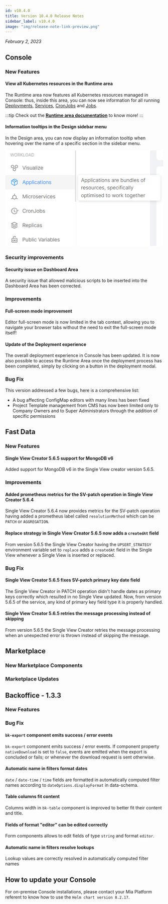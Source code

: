 ```yaml
---
id: v10.4.0
title: Version 10.4.0 Release Notes
sidebar_label: v10.4.0
image: "img/release-note-link-preview.png"
---
```


_February 2, 2023_

## Console

### New Features

#### View all Kubernetes resources in the Runtime area

The Runtime area now features all Kubernetes resources managed in Console: thus, inside this area, you can now see information for all running [Deployments](/development_suite/monitoring/resources/deployments.md), [Services](/development_suite/monitoring/resources/services.md), [CronJobs](/development_suite/monitoring/resources/cronjobs.md) and [Jobs](/development_suite/monitoring/resources/jobs.md).

:::tip
Check out the **[Runtime area documentation](/development_suite/monitoring/introduction.md)** to know more!
:::

#### Information tooltips in the Design sidebar menu

In the Design area, you can now display an information tooltip when hovering over the name of a specific section in the sidebar menu.  

<div style={{display: 'flex', justifyContent: 'center'}}>

![Mia-Platform Information Tooltip](./img/10.4/information-tooltip.png)

</div>

### Security improvements

#### Security issue on Dashboard Area

A security issue that allowed malicious scripts to be inserted into the Dashboard Area has been corrected.

### Improvements

#### Full-screen mode improvement

Editor full-screen mode is now limited in the tab context, allowing you to navigate your browser tabs without the need to exit the full-screen mode itself!

#### Update of the Deployment experience

The overall deployment experience in Console has been updated. It is now also possible to access the Runtime Area once the deployment process has been completed, simply by clicking on a button in the deployment modal.

### Bug Fix

This version addressed a few bugs, here is a comprehensive list:

* A bug affecting ConfigMap editors with many lines has been fixed
* Project Template management from CMS has now been limited only to Company Owners and to Super Administrators through the addition of specific permissions

## Fast Data

### New Features

#### Single View Creator 5.6.5 support for MongoDB v6

Added support for MongoDB v6 in the Single View creator version 5.6.5.

### Improvements

#### Added prometheus metrics for the SV-patch operation in Single View Creator 5.6.4

Single View Creator 5.6.4 now provides metrics for the SV-patch operation having added a prometheus label called `resolutionMethod` which can be `PATCH` or `AGGREGATION`.

#### Replace strategy in Single View Creator 5.6.5 now adds a `createdAt` field

From version 5.6.5 the Single View Creator having the `UPSERT_STRATEGY` environment variable set to `replace` adds a `createdAt` field in the Single View whenever a Single View is inserted or replaced.

### Bug Fix

#### Single View Creator 5.6.5 fixes SV-patch primary key date field

The Single View Creator in PATCH operation didn't handle dates as primary keys correctly which resulted in no Single View updated.
Now, from version 5.6.5 of the service, any kind of primary key field type it is properly handled.

#### Single View Creator 5.6.5 retries the message processing instead of skipping

From version 5.6.5 the Single View Creator retries the message processing when an unexpected error is thrown instead of skipping the message.

## Marketplace

### New Marketplace Components

### Marketplace Updates

## Backoffice - 1.3.3

### New Features

### Bug Fix

#### `bk-export` component emits success / error events

`bk-export` component emits success / error events. If component property `nativeDownload` is set to `false`, events are emitted when the export is concluded or fails; or whenever the download request is sent otherwise.

#### Automatic name in filters format dates

`date` / `date-time` / `time` fields are formatted in automatically computed filter names according to `dateOptions.displayFormat` in data-schema.

#### Table columns fit content

Columns width in `bk-table` component is improved to better fit their content and title.

#### Fields of format "editor" can be edited correctly

Form components allows to edit fields of type `string` and format `editor`.

#### Automatic name in filters resolve lookups

Lookup values are correctly resolved in automatically computed filter names

## How to update your Console

For on-premise Console installations, please contact your Mia Platform referent to know how to use the `Helm chart version 8.2.17`.
